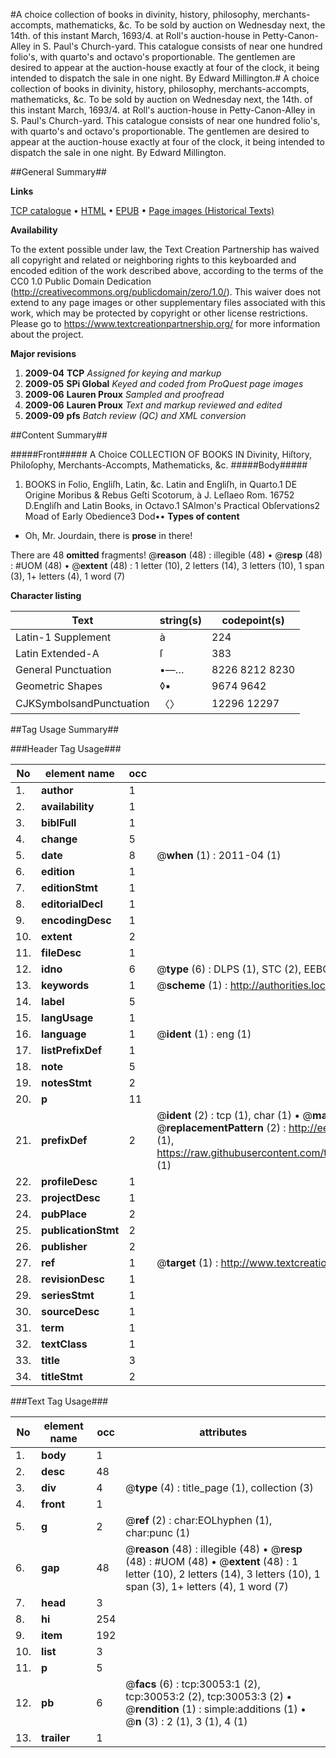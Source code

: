 #A choice collection of books in divinity, history, philosophy, merchants-accompts, mathematicks, &c. To be sold by auction on Wednesday next, the 14th. of this instant March, 1693/4. at Roll's auction-house in Petty-Canon-Alley in S. Paul's Church-yard. This catalogue consists of near one hundred folio's, with quarto's and octavo's proportionable. The gentlemen are desired to appear at the auction-house exactly at four of the clock, it being intended to dispatch the sale in one night. By Edward Millington.#
A choice collection of books in divinity, history, philosophy, merchants-accompts, mathematicks, &c. To be sold by auction on Wednesday next, the 14th. of this instant March, 1693/4. at Roll's auction-house in Petty-Canon-Alley in S. Paul's Church-yard. This catalogue consists of near one hundred folio's, with quarto's and octavo's proportionable. The gentlemen are desired to appear at the auction-house exactly at four of the clock, it being intended to dispatch the sale in one night. By Edward Millington.

##General Summary##

**Links**

[TCP catalogue](http://www.ota.ox.ac.uk/tcp/)  • 
[HTML](http://tei.it.ox.ac.uk/tcp/Texts-HTML/free/A32/A32868.html)  • 
[EPUB](http://tei.it.ox.ac.uk/tcp/Texts-EPUB/free/A32/A32868.epub) • 
[Page images (Historical Texts)](https://historicaltexts.jisc.ac.uk/eebo-99825667e)

**Availability**

To the extent possible under law, the Text Creation Partnership has waived all copyright and related or neighboring rights to this keyboarded and encoded edition of the work described above, according to the terms of the CC0 1.0 Public Domain Dedication (http://creativecommons.org/publicdomain/zero/1.0/). This waiver does not extend to any page images or other supplementary files associated with this work, which may be protected by copyright or other license restrictions. Please go to https://www.textcreationpartnership.org/ for more information about the project.

**Major revisions**

1. __2009-04__ __TCP__ *Assigned for keying and markup*
1. __2009-05__ __SPi Global__ *Keyed and coded from ProQuest page images*
1. __2009-06__ __Lauren Proux__ *Sampled and proofread*
1. __2009-06__ __Lauren Proux__ *Text and markup reviewed and edited*
1. __2009-09__ __pfs__ *Batch review (QC) and XML conversion*

##Content Summary##

#####Front#####
A Choice COLLECTION OF BOOKS IN Divinity, Hiſtory, Philoſophy, Merchants-Accompts, Mathematicks, &c.
#####Body#####

1. BOOKS in Folio, Engliſh, Latin, &c.
Latin and Engliſh, in Quarto.1 DE Origine Moribus & Rebus Geſti Scotorum, à J. Leſlaeo Rom. 16752 D.Engliſh and Latin Books, in Octavo.1 SAlmon's Practical Obſervations2 Moad of Early Obedience3 Dod••
**Types of content**

  * Oh, Mr. Jourdain, there is **prose** in there!

There are 48 **omitted** fragments! 
 @__reason__ (48) : illegible (48)  •  @__resp__ (48) : #UOM (48)  •  @__extent__ (48) : 1 letter (10), 2 letters (14), 3 letters (10), 1 span (3), 1+ letters (4), 1 word (7)

**Character listing**


|Text|string(s)|codepoint(s)|
|---|---|---|
|Latin-1 Supplement|à|224|
|Latin Extended-A|ſ|383|
|General Punctuation|•—…|8226 8212 8230|
|Geometric Shapes|◊▪|9674 9642|
|CJKSymbolsandPunctuation|〈〉|12296 12297|

##Tag Usage Summary##

###Header Tag Usage###

|No|element name|occ|attributes|
|---|---|---|---|
|1.|__author__|1||
|2.|__availability__|1||
|3.|__biblFull__|1||
|4.|__change__|5||
|5.|__date__|8| @__when__ (1) : 2011-04 (1)|
|6.|__edition__|1||
|7.|__editionStmt__|1||
|8.|__editorialDecl__|1||
|9.|__encodingDesc__|1||
|10.|__extent__|2||
|11.|__fileDesc__|1||
|12.|__idno__|6| @__type__ (6) : DLPS (1), STC (2), EEBO-CITATION (1), PROQUEST (1), VID (1)|
|13.|__keywords__|1| @__scheme__ (1) : http://authorities.loc.gov/ (1)|
|14.|__label__|5||
|15.|__langUsage__|1||
|16.|__language__|1| @__ident__ (1) : eng (1)|
|17.|__listPrefixDef__|1||
|18.|__note__|5||
|19.|__notesStmt__|2||
|20.|__p__|11||
|21.|__prefixDef__|2| @__ident__ (2) : tcp (1), char (1)  •  @__matchPattern__ (2) : ([0-9\-]+):([0-9IVX]+) (1), (.+) (1)  •  @__replacementPattern__ (2) : http://eebo.chadwyck.com/downloadtiff?vid=$1&page=$2 (1), https://raw.githubusercontent.com/textcreationpartnership/Texts/master/tcpchars.xml#$1 (1)|
|22.|__profileDesc__|1||
|23.|__projectDesc__|1||
|24.|__pubPlace__|2||
|25.|__publicationStmt__|2||
|26.|__publisher__|2||
|27.|__ref__|1| @__target__ (1) : http://www.textcreationpartnership.org/docs/. (1)|
|28.|__revisionDesc__|1||
|29.|__seriesStmt__|1||
|30.|__sourceDesc__|1||
|31.|__term__|1||
|32.|__textClass__|1||
|33.|__title__|3||
|34.|__titleStmt__|2||


###Text Tag Usage###

|No|element name|occ|attributes|
|---|---|---|---|
|1.|__body__|1||
|2.|__desc__|48||
|3.|__div__|4| @__type__ (4) : title_page (1), collection (3)|
|4.|__front__|1||
|5.|__g__|2| @__ref__ (2) : char:EOLhyphen (1), char:punc (1)|
|6.|__gap__|48| @__reason__ (48) : illegible (48)  •  @__resp__ (48) : #UOM (48)  •  @__extent__ (48) : 1 letter (10), 2 letters (14), 3 letters (10), 1 span (3), 1+ letters (4), 1 word (7)|
|7.|__head__|3||
|8.|__hi__|254||
|9.|__item__|192||
|10.|__list__|3||
|11.|__p__|5||
|12.|__pb__|6| @__facs__ (6) : tcp:30053:1 (2), tcp:30053:2 (2), tcp:30053:3 (2)  •  @__rendition__ (1) : simple:additions (1)  •  @__n__ (3) : 2 (1), 3 (1), 4 (1)|
|13.|__trailer__|1||
